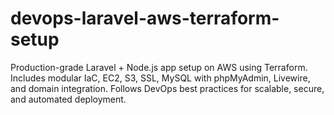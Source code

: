 # devops-laravel-aws-terraform-setup
Production-grade Laravel + Node.js app setup on AWS using Terraform. Includes modular IaC, EC2, S3, SSL, MySQL with phpMyAdmin, Livewire, and domain integration. Follows DevOps best practices for scalable, secure, and automated deployment.
